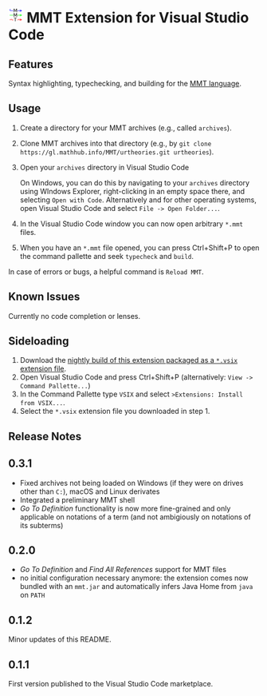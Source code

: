 # <img src="./img/logo_better_128x128.png" width="30em" /> MMT Extension for Visual Studio Code

## Features

Syntax highlighting, typechecking, and building for the [MMT language](https://uniformal.github.io/).

<!-- code completion, typechecking, building, lenses. -->

<!-- screenshot or animation -->

## Usage

1. Create a directory for your MMT archives (e.g., called `archives`).
2. Clone MMT archives into that directory (e.g., by `git clone https://gl.mathhub.info/MMT/urtheories.git urtheories`).
3. Open your `archives` directory in Visual Studio Code

   On Windows, you can do this by navigating to your `archives` directory using WIndows Explorer, right-clicking in an empty space there, and selecting `Open with Code`.
   Alternatively and for other operating systems, open Visual Studio Code and select `File -> Open Folder...`.
4. In the Visual Studio Code window you can now open arbitrary `*.mmt` files.
5. When you have an `*.mmt` file opened, you can press Ctrl+Shift+P to open the command pallette and seek `typecheck` and `build`.

In case of errors or bugs, a helpful command is `Reload MMT`.

<!-- ## Extension Settings

This extension contributes the following settings:

* `myExtension.enable`: Enable/disable this extension.
* `myExtension.thing`: Set to `blah` to do something.
-->

## Known Issues

Currently no code completion or lenses.

## Sideloading

1. Download the [nightly build of this extension packaged as a `*.vsix` extension file](https://github.com/UniFormal/VSCode-MMT/releases/latest).
2. Open Visual Studio Code and press Ctrl+Shift+P (alternatively: `View -> Command Pallette...`)
3. In the Command Pallette type `VSIX` and select `>Extensions: Install from VSIX...`.
4. Select the `*.vsix` extension file you downloaded in step 1.

## Release Notes

## 0.3.1

- Fixed archives not being loaded on Windows (if they were on drives other than `C:`), macOS and Linux derivates
- Integrated a preliminary MMT shell
- *Go To Definition* functionality is now more fine-grained and only applicable on notations of a term (and not ambigiously on notations of its subterms)

## 0.2.0

- *Go To Definition* and *Find All References* support for MMT files
- no initial configuration necessary anymore: the extension comes now bundled with an `mmt.jar` and automatically infers Java Home from `java` on `PATH`

## 0.1.2

Minor updates of this README.

## 0.1.1

First version published to the Visual Studio Code marketplace.
